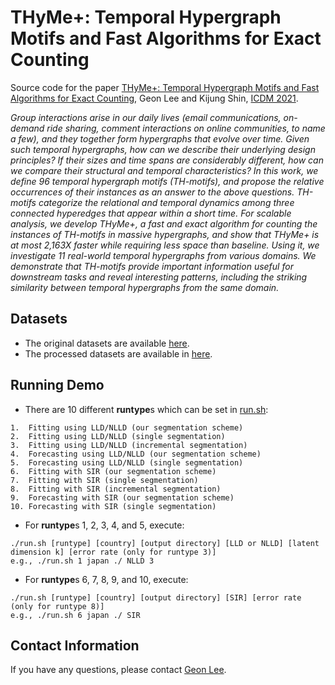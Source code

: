 # THyMe+: Temporal Hypergraph Motifs and Fast Algorithms for Exact Counting
Source code for the paper [THyMe+: Temporal Hypergraph Motifs and Fast Algorithms for Exact Counting](https://github.com/geonlee0325/THyMe), Geon Lee and Kijung Shin, [ICDM 2021](https://icdm2021.auckland.ac.nz/).

*Group interactions arise in our daily lives (email communications,  on-demand ride sharing, comment interactions on online communities, to name a few), and they together form hypergraphs that evolve over time. Given such temporal hypergraphs, how can we describe their underlying design principles? If their sizes and time spans are considerably different, how can we compare their structural and temporal characteristics?*
*In this work, we define 96 *temporal hypergraph motifs* (TH-motifs), and propose the relative occurrences of their instances as an answer to the above questions. TH-motifs categorize the relational and temporal dynamics among three connected hyperedges that appear within a short time. For scalable analysis, we develop THyMe+, a fast and exact algorithm for counting the instances of TH-motifs in massive hypergraphs, and show that THyMe+ is at most *2,163X* *faster* while requiring less space than baseline. Using it, we investigate 11 real-world temporal hypergraphs from various domains. We demonstrate that TH-motifs provide important information useful for downstream tasks and reveal interesting patterns, including the striking similarity between temporal hypergraphs from the same domain.*

## Datasets
* The original datasets are available [here](https://www.cs.cornell.edu/~arb/data/).
* The processed datasets are available in [here](https://github.com/geonlee0325/THyMe/data).

## Running Demo
* There are 10 different **runtype**s which can be set in [run.sh](https://github.com/geonlee0325/covid_segmentation/blob/main/code/run.sh):
```setup
1.  Fitting using LLD/NLLD (our segmentation scheme)
2.  Fitting using LLD/NLLD (single segmentation)
3.  Fitting using LLD/NLLD (incremental segmentation)
4.  Forecasting using LLD/NLLD (our segmentation scheme)
5.  Forecasting using LLD/NLLD (single segmentation)
6.  Fitting with SIR (our segmentation scheme)
7.  Fitting with SIR (single segmentation)
8.  Fitting with SIR (incremental segmentation)
9.  Forecasting with SIR (our segmentation scheme)
10. Forecasting with SIR (single segmentation)
```
* For **runtype**s 1, 2, 3, 4, and 5, execute:
```setup
./run.sh [runtype] [country] [output directory] [LLD or NLLD] [latent dimension k] [error rate (only for runtype 3)]
e.g., ./run.sh 1 japan ./ NLLD 3
```
* For **runtype**s 6, 7, 8, 9, and 10, execute:
```setup
./run.sh [runtype] [country] [output directory] [SIR] [error rate (only for runtype 8)]
e.g., ./run.sh 6 japan ./ SIR
```

## Contact Information
If you have any questions, please contact [Geon Lee](https://geonlee0325.github.io/).
